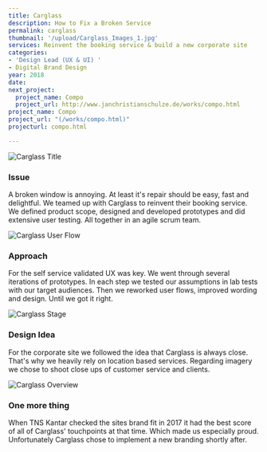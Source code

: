 ```yaml
---
title: Carglass
description: How to Fix a Broken Service
permalink: carglass
thumbnail: '/upload/Carglass_Images_1.jpg'
services: Reinvent the booking service & build a new corporate site
categories:
- 'Design Lead (UX & UI) '
- Digital Brand Design
year: 2018
date: 
next_project:
  project_name: Compo
  project_url: http://www.janchristianschulze.de/works/compo.html
project_name: Compo
project_url: "(/works/compo.html)"
projecturl: compo.html

---
```

![Carglass Title](/upload/carglass.jpg "Carglass Glass Medic")

### Issue

<p class="einleser"><span class="bold">A broken window is annoying.</span> At least it's repair should be easy, fast and delightful. We teamed up with Carglass to reinvent their booking service. We defined product scope, designed and developed prototypes and did extensive user testing. All together in an agile scrum team.</p>

<SingleProjectHeader
:services="$page.frontmatter.services"
:year="$page.frontmatter.year.toString()"
:categories="$page.frontmatter.categories"
/>

![Carglass User Flow](/upload/CGFlow.png "Carglass User Flow")

### Approach

For the self service <span class="bold">validated UX was key.</span> We went through several iterations of prototypes. In each step we tested our assumptions in lab tests with our target audiences. Then we reworked user flows, improved wording and design. Until we got it right.

![Carglass Stage](/upload/Carglass_Images_1.jpg "Carglass Stage")

### Design Idea

For the corporate site we followed the idea that <span class="bold">Carglass is always close</span>. That's why we heavily rely on location based services. Regarding imagery we chose to shoot close ups of customer service and clients.

![Carglass Overview](/upload/Carglass_Images_4.jpg "Carglass Overview")

### One more thing

When TNS Kantar checked the sites brand fit in 2017 it had the <span class="bold">best score</span> of all of Carglass' touchpoints at that time. Which made us especially proud. Unfortunately Carglass chose to implement a new branding shortly after.
